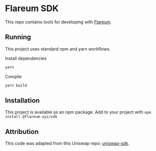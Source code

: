# Flareum SDK
This repo contains tools for developing with [Flareum](https://flareum.xyz).

## Running
This project uses standard npm and yarn workflows.

Install dependencies

```sh
yarn
```

Compile
```sh
yarn build
```

## Installation
This project is available as an npm package. Add to your project with `npm install @flareum-xyz/sdk`

## Attribution
This code was adapted from this Uniswap repo: [uniswap-sdk](https://github.com/Uniswap/sdk).
